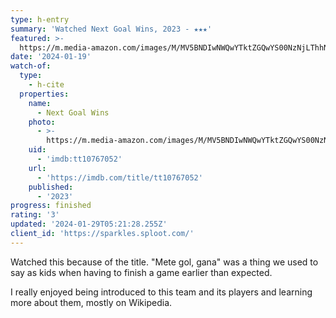 ```yaml
---
type: h-entry
summary: 'Watched Next Goal Wins, 2023 - ★★★'
featured: >-
  https://m.media-amazon.com/images/M/MV5BNDIwNWQwYTktZGQwYS00NzNjLThhNDMtODBlYmI5N2E0NjM0XkEyXkFqcGdeQXVyMDM2NDM2MQ@@._V1_SX300.jpg
date: '2024-01-19'
watch-of:
  type:
    - h-cite
  properties:
    name:
      - Next Goal Wins
    photo:
      - >-
        https://m.media-amazon.com/images/M/MV5BNDIwNWQwYTktZGQwYS00NzNjLThhNDMtODBlYmI5N2E0NjM0XkEyXkFqcGdeQXVyMDM2NDM2MQ@@._V1_SX300.jpg
    uid:
      - 'imdb:tt10767052'
    url:
      - 'https://imdb.com/title/tt10767052'
    published:
      - '2023'
progress: finished
rating: '3'
updated: '2024-01-29T05:21:28.255Z'
client_id: 'https://sparkles.sploot.com/'
---
```

Watched this because of the title. "Mete gol, gana" was a thing we used to say as kids when having to finish a game earlier than expected.

I really enjoyed being introduced to this team and its players and learning more about them, mostly on Wikipedia.

